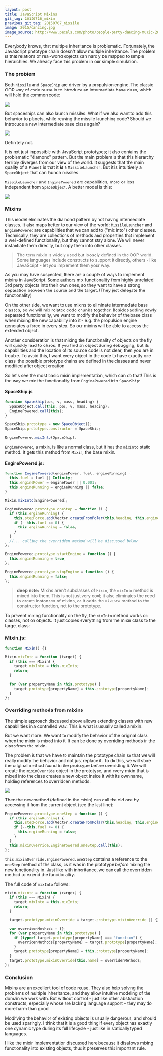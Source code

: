 ```yaml
---
layout: post
title: JavaScript Mixins
git_tag: 20150728_mixin
previous_git_tag: 20150707_missile
image: 2015/dancing.jpg
image_source: http://www.pexels.com/photo/people-party-dancing-music-2850/
---
```


Everybody knows, that multiple inheritance is problematic. Fortunately, the JavaScript prototype chain doesn't allow multiple inheritance. The problem is that relations of real-world objects can hardly be mapped to simple hierarchies. We already face this problem in our simple simulation.

### The problem

Both `Missile` and `SpaceShip` are driven by a propulsion engine. The classic OOP way of code reuse is to introduce an intermediate base class, which will hold the common code:

![](../../../assets/article_images/2015/enginepowered.svg)

But spaceships can also launch missiles. What if we also want to add this behavior to planets, while reusing the missile launching code? Should we introduce a new intermediate base class again?

![](../../../assets/article_images/2015/missilelauncher.svg)

Definitely not.

It is not just impossible with JavaScript prototypes; it also contains the problematic "diamond" pattern. But the main problem is that this hierarchy terribly diverges from our view of the world. It suggests that the main quality of a `Planet` is that it ***is*** a `MissileLauncher`. But it is intuitively a `SpaceObject` that can launch missiles.

`MissileLauncher` and `EnginePowered` are capabilities, more or less independent from `SpaceObject`. A better model is this:

![](../../../assets/article_images/2015/mixins.svg)

### Mixins

This model eliminates the diamond pattern by not having intermediate classes. It also maps better to our view of the world: `MissileLauncher` and `EnginePowered` are capabilities that we can add to ("mix into") other classes. Technically, they are collections of methods and properties that implement a well-defined functionality, but they cannot stay alone. We will never instantiate them directly, but copy them into other classes.

> The term mixin is widely used but loosely defined in the OOP world. Some languages include constructs to support it directly, others - like JavaScript - let you implement them your way.

As you may have suspected, there are a couple of ways to implement mixins in JavaScript. [Some authors](https://lostechies.com/derickbailey/2012/10/07/javascript-mixins-beyond-simple-object-extension/) mix functionality from highly unrelated 3rd party objects into their own ones, so they want to have a strong separation between the source and the target. (They just delegate the functionality)

On the other side, we want to use mixins to eliminate intermediate base classes, so we will mix related code chunks together. Besides adding newly separated functionality, we want to modify the behavior of the base class when mixing the new capability into it - e.g. the propulsion engine generates a force in every step. So our mixins will be able to access the extended object.

Another consideration is that mixing the functionality of objects on the fly will quickly lead to chaos. If you find an object during debugging, but its capabilities and the location of its source code is not clear, then you are in trouble. To avoid this, I want every object in the code to have exactly one class, the possible prototype chains are defined in the classes and never modified after object creation.

So let's see the most basic mixin implementation, which can do that! This is the way we mix the functionality from `EnginePowered` into `SpaceShip`:

#### SpaceShip.js:

```javascript
function SpaceShip(pos, v, mass, heading) {
  SpaceObject.call(this, pos, v, mass, heading);
  EnginePowered.call(this);
}

SpaceShip.prototype = new SpaceObject();
SpaceShip.prototype.constructor = SpaceShip;

EnginePowered.mixInto(SpaceShip);
```

`EnginePowered`, a mixin, is like a normal class, but it has the `mixInto` static method. It gets this method from `Mixin`, the base mixin.

#### EnginePowered.js:

```javascript
function EnginePowered(enginePower, fuel, engineRunning) {
  this.fuel = fuel || Infinity;
  this.enginePower = enginePower || 0.001;
  this.engineRunning = engineRunning || false;
}

Mixin.mixInto(EnginePowered); 

EnginePowered.prototype.oneStep = function () {
  if (this.engineRunning) {
    this.stepForce.add(Vector.createFromPolar(this.heading, this.enginePower));
    if (--this.fuel <= 0) {
      this.engineRunning = false;
    }
  }
  //... calling the overridden method will be discussed below
};

EnginePowered.prototype.startEngine = function () {
  this.engineRunning = true;
};

EnginePowered.prototype.stopEngine = function () {
  this.engineRunning = false;
};
```

> **deep note:** Mixins aren't subclasses of `Mixin`, the `mixInto` method is mixed into them. This is not just very cool; it also eliminates the need to create instances of mixins, as it adds the `mixInto` method to the constructor function, not to the prototype.

To prevent mixing functionality on the fly, the `mixInto` method works on classes, not on objects. It just copies everything from the mixin class to the target class:


### Mixin.js:

```javascript
function Mixin() {}

Mixin.mixInto = function (target) {
  if (this === Mixin) {
    target.mixInto = this.mixInto;
    return;
  }
    
  for (var propertyName in this.prototype) {
    target.prototype[propertyName] = this.prototype[propertyName];
  }
};
```

### Overriding methods from mixins

The simple approach discussed above allows extending classes with new capabilities in a controlled way. This is what is usually called a mixin.

But we want more: We want to modify the behavior of the original class when the mixin is mixed into it. It can be done by overriding methods in the class from the mixin.

The problem is that we have to maintain the prototype chain so that we will really modify the behavior and not just replace it. To do this, we will store the original method found in the prototype before overriding it. We will create the `mixinOverride` object in the prototype, and every mixin that is mixed into the class creates a new object inside it with its own name, holding references to overridden methods.

![](../../../assets/article_images/2015/mixinoverride.png)

Then the new method (defined in the mixin) can call the old one by accessing it from the current object (see the last line):

```javascript
EnginePowered.prototype.oneStep = function () {
  if (this.engineRunning) {
    this.stepForce.add(Vector.createFromPolar(this.heading, this.enginePower));
    if (--this.fuel <= 0) {
      this.engineRunning = false;
    }
  }
  this.mixinOverride.EnginePowered.oneStep.call(this);
};
```

`this.mixinOverride.EnginePowered.oneStep` contains a reference to the `oneStep` method of the class, as it was in the prototype *before* mixing the new functionality in. Just like with inheritance, we can call the overridden method to extend the functionality.

The full code of `mixInto` follows:

```javascript
Mixin.mixInto = function (target) {
  if (this === Mixin) {
    target.mixInto = this.mixInto;
    return;
  }

  target.prototype.mixinOverride = target.prototype.mixinOverride || {};

  var overridenMethods = {};
  for (var propertyName in this.prototype) {
    if (typeof target.prototype[propertyName] === "function") {
      overridenMethods[propertyName] = target.prototype[propertyName];
    }
    target.prototype[propertyName] = this.prototype[propertyName];
  }
  target.prototype.mixinOverride[this.name] = overridenMethods;
};
```

### Conclusion

Mixins are an excellent tool of code reuse. They also help solving the problems of multiple inheritance, and they allow intuitive modeling of the domain we work with. But without control - just like other abstraction constructs, especially whose are lacking language support - they may do more harm than good.

Modifying the behavior of existing objects is usually dangerous, and should be used sparingly. I think that it is a good thing if every object has exactly one dynamic type during its full lifecycle - just like in statically typed languages.

I like the mixin implementation discussed here because it disallows mixing functionality into existing objects, thus it preserves this important rule.
